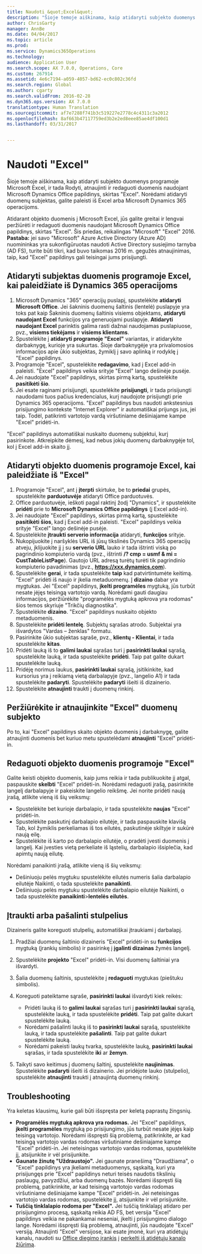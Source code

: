 ```yaml
---
title: Naudoti &quot;Excel&quot;
description: "Šioje temoje aiškinama, kaip atidaryti subjekto duomenys programoje Microsoft Excel, ir tada Rodyti, atnaujinti ir redaguoti duomenis naudojant Microsoft Dynamics Office papildinys, skirtas &quot;Excel&quot;. Norėdami atidaryti duomenų subjektas, galite paleisti iš Excel arba Microsoft Dynamics 365 operacijoms."
author: ChrisGarty
manager: AnnBe
ms.date: 04/04/2017
ms.topic: article
ms.prod: 
ms.service: Dynamics365Operations
ms.technology: 
audience: Application User
ms.search.scope: AX 7.0.0, Operations, Core
ms.custom: 267914
ms.assetid: 4e6c7194-a059-4057-bd62-ec0c802c36fd
ms.search.region: Global
ms.author: cgarty
ms.search.validFrom: 2016-02-28
ms.dyn365.ops.version: AX 7.0.0
translationtype: Human Translation
ms.sourcegitcommit: af7e7288f741b3c519227e2778c4c4311c3a2012
ms.openlocfilehash: 8af663b47117759ed3b2e2ed8eee85ae4df100d1
ms.lasthandoff: 03/31/2017


---
```


# <a name="use-the-excel-add-in"></a>Naudoti "Excel"

Šioje temoje aiškinama, kaip atidaryti subjekto duomenys programoje Microsoft Excel, ir tada Rodyti, atnaujinti ir redaguoti duomenis naudojant Microsoft Dynamics Office papildinys, skirtas "Excel". Norėdami atidaryti duomenų subjektas, galite paleisti iš Excel arba Microsoft Dynamics 365 operacijoms.

Atidarant objekto duomenis į Microsoft Excel, jūs galite greitai ir lengvai peržiūrėti ir redaguoti duomenis naudojant Microsoft Dynamics Office papildinys, skirtas "Excel". Šis priedas, reikalingas "Microsoft" "Excel" 2016. **Pastaba:** jei savo "Microsoft" Azure Active Directory (Azure AD) nuomininkas yra sukonfigūruotas naudoti Active Directory susiejimo tarnyba (AD FS), turite būti tikri, kad buvo taikomas 2016 m. gegužės atnaujinimas, taip, kad "Excel" papildinys gali teisingai jums prisijungti.

## <a name="open-entity-data-in-excel-when-you-start-from-dynamics-365-for-operations"></a>Atidaryti subjektas duomenis programoje Excel, kai paleidžiate iš Dynamics 365 operacijoms
1.  Microsoft Dynamics "365" operacijų puslapį, spustelėkite **atidaryti Microsoft Office**. Jei šakninis duomenų šaltinis (lentelė) puslapyje yra toks pat kaip Šakninis duomenų šaltinis visiems objektams, **atidaryti naudojant Excel** funkcijos yra generuojami puslapyje. **Atidaryti naudojant Excel** parinktis galima rasti dažnai naudojamas puslapiuose, pvz., **visiems tiekėjams** ir **visiems klientams**.
2.  Spustelėkite į **atidaryti programoje "Excel"** variantas, ir atidarykite darbaknygę, kurioje yra sukurtas. Šioje darbaknygėje yra privalomosios informacijos apie ūkio subjektas, žymiklį į savo aplinką ir rodyklę į "Excel" papildinys.
3.  Programoje "Excel", spustelėkite **redagavimo**, kad į Excel add-in paleisti. "Excel" papildinys veikia srityje "Excel" lango dešinėje pusėje.
4.  Jei naudojate "Excel" papildinys, skirtas pirmą kartą, spustelėkite **pasitikėti šio**.
5.  Jei esate raginami prisijungti, spustelėkite **prisijungti**, ir tada prisijungti naudodami tuos pačius kredencialus, kurį naudojote prisijungti prie Dynamics 365 operacijoms. "Excel" papildinys bus naudoti ankstesnius prisijungimo kontekste "Internet Explorer" ir automatiškai prijungs jus, jei taip. Todėl, patikrinti vartotojo vardą viršutiniame dešiniajame kampe "Excel" pridėti-in.

"Excel" papildinys automatiškai nuskaito duomenų subjektui, kurį pasirinkote. Atkreipkite dėmesį, kad nebus jokių duomenų darbaknygėje tol, kol į Excel add-in skaito jį.

## <a name="open-entity-data-in-excel-when-you-start-from-excel"></a>Atidaryti objekto duomenis programoje Excel, kai paleidžiate iš "Excel"
1.  Programoje "Excel", ant į **įterpti** skirtuke, be to **priedai** grupės, spustelėkite **parduotuvėje** atidaryti Office parduotuvės.
2.  Office parduotuvėje, ieškoti pagal raktinį žodį "Dynamics", ir spustelėkite **pridėti** prie to **Microsoft Dynamics Office papildinys** (į Excel add-in).
3.  Jei naudojate "Excel" papildinys, skirtas pirmą kartą, spustelėkite **pasitikėti šios**, kad į Excel add-in paleisti. "Excel" papildinys veikia srityje "Excel" lango dešinėje pusėje.
4.  Spustelėkite **įtraukti serverio informacija** atidaryti, **funkcijos** srityje.
5.  Nukopijuokite į naršyklės URL iš jūsų tikslinės Dynamics 365 operacijų atveju, įklijuokite jį į su **serverio URL** lauko ir tada ištrinti viską po pagrindinio kompiuterio vardą (pvz., ištrinti **/? cmp = usmf & mi = CustTableListPage**). Gautojo URL adresą turėtų turėti tik pagrindinio kompiuterio pavadinimas (pvz., **https://xxx.dynamics.com**).
6.  Spustelėkite **gerai**, ir tada spustelėkite **taip** kad patvirtintumėte keitimą. "Excel" pridėti iš naujo ir įkelia metaduomenų. Į **dizaino** dabar yra mygtukas. Jei "Excel" papildinys, **įkelti programėles** mygtuką, jūs turbūt nesate įėjęs teisingą vartotojo vardą. Norėdami gauti daugiau informacijos, peržiūrėkite "programėlės mygtuką apkrova yra rodomas" šios temos skyriuje "Trikčių diagnostika".
7.  Spustelėkite **dizaino**. "Excel" papildinys nuskaito objekto metaduomenis.
8.  Spustelėkite **pridėti lentelę**. Subjektų sąrašas atrodo. Subjektai yra išvardytos "Vardas – ženklas" formatu.
9.  Pasirinkite ūkio subjektas sąraše, pvz., **klientų - Klientai**, ir tada spustelėkite **kitas**.
10. Pridėti lauką iš to **galimi laukai** sąrašas turi į **pasirinkti laukai** sąrašą, spustelėkite lauką, ir tada spustelėkite **pridėti**. Taip pat galite dukart spustelėkite lauką.
11. Pridėję norimus laukus, **pasirinkti laukai** sąrašą, įsitikinkite, kad kursorius yra į reikiamą vietą darbalapyje (pvz., langelio A1) ir tada spustelėkite **padaryti**. Spustelėkite **padaryti** išeiti iš dizainerio.
12. Spustelėkite **atnaujinti** traukti į duomenų rinkinį.

## <a name="view-and-update-entity-data-in-excel"></a>Peržiūrėkite ir atnaujinkite "Excel" duomenų subjekto
Po to, kai "Excel" papildinys skaito objekto duomenis į darbaknygę, galite atnaujinti duomenis bet kuriuo metu spustelėdami **atnaujinti** "Excel" pridėti-in.

## <a name="edit-entity-data-in-excel"></a>Redaguoti objekto duomenis programoje "Excel"
Galite keisti objekto duomenis, kaip jums reikia ir tada publikuokite jį atgal, paspauskite **skelbti** "Excel" pridėti-in. Norėdami redaguoti įrašą, pasirinkite langelį darbalapyje ir pakeiskite langelio reikšmę. Jei norite pridėti naują įrašą, atlikite vieną iš šių veiksmų:

-   Spustelėkite bet kurioje darbalapio, ir tada spustelėkite **naujas** "Excel" pridėti-in.
-   Spustelėkite paskutinį darbalapio eilutėje, ir tada paspauskite klavišą Tab, kol žymiklis perkeliamas iš tos eilutės, paskutinėje skiltyje ir sukūrė naują eilę.
-   Spustelėkite iš karto po darbalapio eilutėje, o pradėti įvesti duomenis į langelį. Kai įvesties vietą perkeliate iš ląstelių, darbalapio išsiplečia, kad apimtų naują eilutę.

Norėdami panaikinti įrašą, atlikite vieną iš šių veiksmų:

-   Dešiniuoju pelės mygtuku spustelėkite eilutės numeris šalia darbalapio eilutėje Naikinti, o tada spustelėkite **panaikinti**.
-   Dešiniuoju pelės mygtuku spustelėkite darbalapio eilutėje Naikinti, o tada spustelėkite **panaikinti**&gt;**lentelės eilutės**.

## <a name="add-or-remove-columns"></a>Įtraukti arba pašalinti stulpelius
Dizaineris galite koreguoti stulpelių, automatiškai įtraukiami į darbalapį.

1.  Pradžiai duomenų šaltinio dizaineris "Excel" pridėti-in su **funkcijos** mygtuką (įrankių simbolis) ir pasirinkę į **įgalinti dizainas** žymės langelį.
2.  Spustelėkite **projekto** "Excel" pridėti-in. Visi duomenų šaltiniai yra išvardyti.
3.  Šalia duomenų šaltinis, spustelėkite į **redaguoti** mygtukas (pieštuku simbolis).
4.  Koreguoti pateiktame sąraše, **pasirinkti laukai** išvardyti kiek reikės:
    -   Pridėti lauką iš to **galimi laukai** sąrašas turi į **pasirinkti laukai** sąrašą, spustelėkite lauką, ir tada spustelėkite **pridėti**. Taip pat galite dukart spustelėkite lauką.
    -   Norėdami pašalinti lauką iš to **pasirinkti laukai** sąrašą, spustelėkite lauką, ir tada spustelėkite **pašalinti**. Taip pat galite dukart spustelėkite lauką.
    -   Norėdami pakeisti laukų tvarka, spustelėkite lauką, **pasirinkti laukai** sąrašas, ir tada spustelėkite **iki** ar **žemyn**.

5.  Taikyti savo keitimus į duomenų šaltinį, spustelėkite **naujinimas**. Spustelėkite **padaryti** išeiti iš dizainerio. Jei pridėjote lauko (stulpelio), spustelėkite **atnaujinti** traukti į atnaujintą duomenų rinkinį.

## <a name="httpspowerappsmicrosoftcomenustutorialsdataplatforminteractiveexceltroubleshootingtroubleshooting"></a>[](https://powerapps.microsoft.com/enus/tutorials/dataplatforminteractiveexcel/#troubleshooting)Troubleshooting
Yra keletas klausimų, kurie gali būti išspręsta per keletą paprastų žingsnių.

-   **Programėlės mygtuką apkrova yra rodomas.** Jei "Excel" papildinys, **įkelti programėles** mygtuką po prisijungimo, jūs turbūt nesate įėjęs kaip teisingą vartotojo. Norėdami išspręsti šią problemą, patikrinkite, ar kad teisingą vartotojo vardas rodomas viršutiniame dešiniajame kampe "Excel" pridėti-in. Jei neteisingas vartotojo vardas rodomas, spustelėkite jį, atsijunkite ir vėl prisijunkite.
-   **Gaunate žinutę "Uždraustojo".** Jei gaunate pranešimą "Draudžiama", o "Excel" papildinys yra įkeliami metaduomenys, sąskaitą, kuri yra prisijungęs prie "Excel" papildinys neturi teisės naudotis tikslinių paslaugų, pavyzdžiui, arba duomenų bazės. Norėdami išspręsti šią problemą, patikrinkite, ar kad teisingą vartotojo vardas rodomas viršutiniame dešiniajame kampe "Excel" pridėti-in. Jei neteisingas vartotojo vardas rodomas, spustelėkite jį, atsijunkite ir vėl prisijunkite.
-   **Tuščią tinklalapio rodoma per "Excel".** Jei tuščią tinklalapį atidaro per prisijungimo procesą, sąskaitą reikia AD FS, bet versija "Excel" papildinys veikia ne pakankamai neseniai, įkelti į prisijungimo dialogo lange. Norėdami išspręsti šią problemą, atnaujinti, jūs naudojate "Excel" versiją. Atnaujinti "Excel" versijose, kai esate įmonė, kuri yra atidėtųjų kanalu, naudoti su [Office diegimo įrankis](https://technet.microsoft.com/library/jj219422.aspx) į [perkelti iš atidėtųjų kanalo žiūrimą](https://technet.microsoft.com/library/mt455210.aspx).



